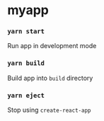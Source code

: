 # myapp

### `yarn start`

Run app in development mode

### `yarn build`

Build app into `build` directory

### `yarn eject`

Stop using `create-react-app`
